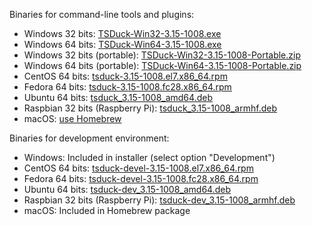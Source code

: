 Binaries for command-line tools and plugins:
* Windows 32 bits: [TSDuck-Win32-3.15-1008.exe](https://github.com/tsduck/tsduck/releases/download/v3.15-1008/TSDuck-Win32-3.15-1008.exe)
* Windows 64 bits: [TSDuck-Win64-3.15-1008.exe](https://github.com/tsduck/tsduck/releases/download/v3.15-1008/TSDuck-Win64-3.15-1008.exe)
* Windows 32 bits (portable): [TSDuck-Win32-3.15-1008-Portable.zip](https://github.com/tsduck/tsduck/releases/download/v3.15-1008/TSDuck-Win32-3.15-1008-Portable.zip)
* Windows 64 bits (portable): [TSDuck-Win64-3.15-1008-Portable.zip](https://github.com/tsduck/tsduck/releases/download/v3.15-1008/TSDuck-Win64-3.15-1008-Portable.zip)
* CentOS 64 bits: [tsduck-3.15-1008.el7.x86_64.rpm](https://github.com/tsduck/tsduck/releases/download/v3.15-1008/tsduck-3.15-1008.el7.x86_64.rpm)
* Fedora 64 bits: [tsduck-3.15-1008.fc28.x86_64.rpm](https://github.com/tsduck/tsduck/releases/download/v3.15-1008/tsduck-3.15-1008.fc28.x86_64.rpm)
* Ubuntu 64 bits: [tsduck_3.15-1008_amd64.deb](https://github.com/tsduck/tsduck/releases/download/v3.15-1008/tsduck_3.15-1008_amd64.deb)
* Raspbian 32 bits (Raspberry Pi): [tsduck_3.15-1008_armhf.deb](https://github.com/tsduck/tsduck/releases/download/v3.15-1008/tsduck_3.15-1008_armhf.deb)
* macOS: [use Homebrew](https://github.com/tsduck/homebrew-tsduck/blob/master/README.md)

Binaries for development environment:
* Windows: Included in installer (select option "Development")
* CentOS 64 bits: [tsduck-devel-3.15-1008.el7.x86_64.rpm](https://github.com/tsduck/tsduck/releases/download/v3.15-1008/tsduck-devel-3.15-1008.el7.x86_64.rpm)
* Fedora 64 bits: [tsduck-devel-3.15-1008.fc28.x86_64.rpm](https://github.com/tsduck/tsduck/releases/download/v3.15-1008/tsduck-devel-3.15-1008.fc28.x86_64.rpm)
* Ubuntu 64 bits: [tsduck-dev_3.15-1008_amd64.deb](https://github.com/tsduck/tsduck/releases/download/v3.15-1008/tsduck-dev_3.15-1008_amd64.deb)
* Raspbian 32 bits (Raspberry Pi): [tsduck-dev_3.15-1008_armhf.deb](https://github.com/tsduck/tsduck/releases/download/v3.15-1008/tsduck-dev_3.15-1008_armhf.deb)
* macOS: Included in Homebrew package
